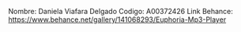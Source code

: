 Nombre: Daniela Viafara Delgado
Codigo: A00372426
Link Behance: https://www.behance.net/gallery/141068293/Euphoria-Mp3-Player
